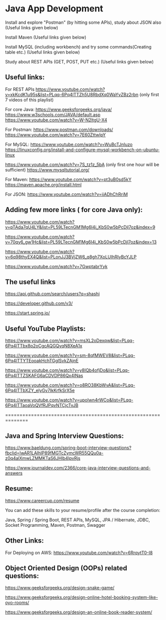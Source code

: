 Java App Development
===================================

Install and explore "Postman" (by hitting some APIs), study about JSON also (Useful links given below)

Install Maven (Useful links given below)

Install MySQL (including workbench) and try some commands(Creating table etc.) (Useful links given below)

Study about REST APIs (GET, POST, PUT etc.) (Useful links given below)

## Useful links:
For REST APIs https://www.youtube.com/watch?v=xkKcdK1u95s&list=PLqq-6Pq4lTTZh5U8RbdXq0WaYvZBz2rbn (only first 7 videos of this playlist)

For core Java: https://www.geeksforgeeks.org/java/ https://www.w3schools.com/JAVA/default.asp https://www.youtube.com/watch?v=W-N2ltgU-X4

For Postman: https://www.postman.com/downloads/ https://www.youtube.com/watch?v=7E60ZttwIpY

For MySQL: https://www.youtube.com/watch?v=WuBcTJnIuzo https://linuxconfig.org/install-and-configure-mysql-workbench-on-ubuntu-linux

https://www.youtube.com/watch?v=7S_tz1z_5bA (only first one hour will be sufficient) https://www.mysqltutorial.org/

For Maven: https://www.youtube.com/watch?v=pt3uB0sd5kY https://maven.apache.org/install.html

For JSON: https://www.youtube.com/watch?v=iiADhChRriM

## Adding few more links ( for core Java only):
https://www.youtube.com/watch?v=pTAda7qU4LY&list=PL59LTecnGM1Mg6I4i_KbS0w5bPcDjl7oz&index=9

https://www.youtube.com/watch?v=70qy6_gw1Hc&list=PL59LTecnGM1Mg6I4i_KbS0w5bPcDjl7oz&index=13

https://www.youtube.com/watch?v=6q98thyEX4Q&list=PLonJJ3BVjZW6_q8gh7XoLUIhRIyBcYJLP

https://www.youtube.com/watch?v=7GwptabrYyk

## The useful links
https://api.github.com/search/users?q=shashi

https://developer.github.com/v3/

https://start.spring.io/

## Useful YouTube Playlists:
https://www.youtube.com/watch?v=msXL2oDexqw&list=PLqq-6Pq4lTTbx8p2oCgcAQGQyqN8XeA1x

https://www.youtube.com/watch?v=sm-8qfMWEV8&list=PLqq-6Pq4lTTYTEooakHchTGglSvkZAjnE

https://www.youtube.com/watch?v=y8IQb4ofjDo&list=PLqq-6Pq4lTTZSKAFG6aCDVDP86Qx4lNas

https://www.youtube.com/watch?v=o8RO38KbWvA&list=PLqq-6Pq4lTTbXZY_elyGv7IkKrfkSrX5e

https://www.youtube.com/watch?v=upoIwn4rWCo&list=PLqq-6Pq4lTTaoaVoQVfRJPqvNTCjcTvJB

==============================================================

## Java and Spring Interview Questions:
https://www.baeldung.com/spring-boot-interview-questions?fbclid=IwAR1LAIhIP89fMGTcZymcWR55QQu0a-z0q4alXmwLZMMKTaS6JHlb4lpvRjs

https://www.journaldev.com/2366/core-java-interview-questions-and-answers

## Resume:
https://www.careercup.com/resume

You can add these skills to your resume/profile after the course completion:

Java, Spring / Spring Boot, REST APIs, MySQL, JPA / Hibernate, JDBC, Socket Programming, Maven, Postman, Swagger

## Other Links:
For Deploying on AWS: https://www.youtube.com/watch?v=6RrqytT0-I8

## Object Oriented Design (OOPs) related questions:

https://www.geeksforgeeks.org/design-snake-game/

https://www.geeksforgeeks.org/design-online-hotel-booking-system-like-oyo-rooms/

https://www.geeksforgeeks.org/design-an-online-book-reader-system/
